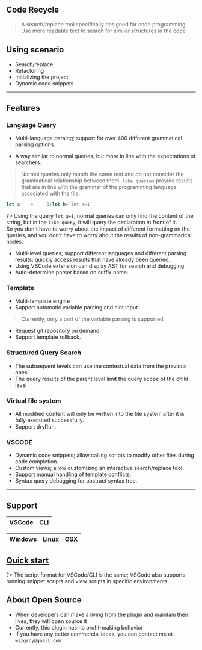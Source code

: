 ## Code Recycle
> A search/replace tool specifically designed for code programming
> Use more readable text to search for similar structures in the code

## Using scenario

- Search/replace
- Refactoring
- Initializing the project
- Dynamic code snippets



---

## Features
### Language Query
- Multi-language parsing; support for over 400 different grammatical parsing options.

- A way similar to normal queries, but more in line with the expectations of searchers.

> Normal queries only match the same text and do not consider the grammatical relationship between them. `like queries` provide results that are in line with the grammar of the programming language associated with the file.

```ts
let a    =     1;let b=`let a=1`
```
?> Using the query `let a=1`, normal queries can only find the content of the string, but in the `like query`, it will query the declaration in front of it.  
So you don't have to worry about the impact of different formatting on the queries, and you don't have to worry about the results of non-grammarical nodes.

- Multi-level queries; support different languages and different parsing results; quickly access results that have already been queried.
- Using VSCode extension can display AST for search and debugging
- Auto-determine parser based on suffix name.

### Template
- Multi-template engine
- Support automatic variable parsing and hint input.

> Currently, only a part of the variable parsing is supported.

- Request git repository on demand.
- Support template rollback.

### Structured Query Search
- The subsequent levels can use the contextual data from the previous ones
- The query results of the parent level limit the query scope of the child level

### Virtual file system
- All modified content will only be written into the file system after it is fully executed successfully.
- Support dryRun.

### VSCODE
- Dynamic code snippets; allow calling scripts to modify other files during code completion.
- Custom views; allow customizing an interactive search/replace tool.
- Support manual handling of template conflicts.
- Syntax query debugging for abstract syntax tree.

---

## Support
|VSCode|CLI|
|-|-|


| Windows  | Linux | OSX |
| ------- | ------- | ---- |

## [Quick start](./quickstart.md)

?> The script format for VSCode/CLI is the same; VSCode also supports running snippet scripts and view scripts in specific environments.






## About Open Source

- When developers can make a living from the plugin and maintain their lives, they will open source it
- Currently, this plugin has no profit-making behavior
- If you have any better commercial ideas, you can contact me at `wszgrcy@gmail.com`